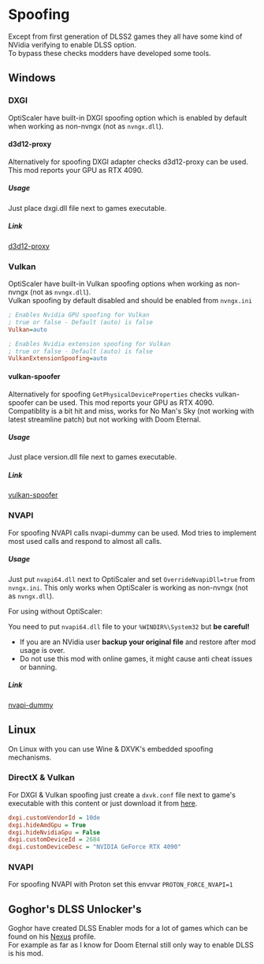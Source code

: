 # Spoofing
Except from first generation of DLSS2 games they all have some kind of NVidia verifying to enable DLSS option.   
To bypass these checks modders have developed some tools.

## Windows
### DXGI
OptiScaler have built-in DXGI spoofing option which is enabled by default when working as non-nvngx (not as `nvngx.dll`).  

#### d3d12-proxy
Alternatively for spoofing DXGI adapter checks d3d12-proxy can be used. This mod reports your GPU as RTX 4090.   
##### Usage 
Just place dxgi.dll file next to games executable.  
##### Link 
[d3d12-proxy](https://github.com/cdozdil/d3d12-proxy/releases)   

### Vulkan
OptiScaler have built-in Vulkan spoofing options when working as non-nvngx (not as `nvngx.dll`).  
Vulkan spoofing by default disabled and should be enabled from `nvngx.ini` 
```ini
; Enables Nvidia GPU spoofing for Vulkan
; true or false - Default (auto) is false
Vulkan=auto

; Enables Nvidia extension spoofing for Vulkan
; true or false - Default (auto) is false
VulkanExtensionSpoofing=auto
```

#### vulkan-spoofer
Alternatively for spoofing `GetPhysicalDeviceProperties` checks vulkan-spoofer can be used. This mod reports your GPU as RTX 4090.   
Compatiblity is a bit hit and miss, works for No Man's Sky (not working with latest streamline patch) but not working with Doom Eternal.  
##### Usage 
Just place version.dll file next to games executable.  
##### Link 
[vulkan-spoofer](https://github.com/cdozdil/vulkan-spoofer/releases)   

### NVAPI
For spoofing NVAPI calls nvapi-dummy can be used. Mod tries to implement most used calls and respond to almost all calls.
##### Usage 
Just put `nvapi64.dll` next to OptiScaler and set `OverrideNvapiDll=true` from `nvngx.ini`. This only works when OptiScaler is working as non-nvngx (not as `nvngx.dll`).

For using without OptiScaler:  

You need to put `nvapi64.dll` file to your `%WINDIR%\System32` but **be careful!**
* If you are an NVidia user **backup your original file** and restore after mod usage is over.
* Do not use this mod with online games, it might cause anti cheat issues or banning.
##### Link 
[nvapi-dummy](https://github.com/FakeMichau/nvapi-dummy/releases)   

## Linux
On Linux with you can use Wine & DXVK's embedded spoofing mechanisms. 

### DirectX & Vulkan
For DXGI & Vulkan spoofing just create a `dxvk.conf` file next to game's executable with this content or just download it from [here](https://raw.githubusercontent.com/cdozdil/CyberXeSS/imgui-intergration/dxvk.conf).
```ini
dxgi.customVendorId = 10de
dxgi.hideAmdGpu = True
dxgi.hideNvidiaGpu = False
dxgi.customDeviceId = 2684
dxgi.customDeviceDesc = "NVIDIA GeForce RTX 4090"
```
### NVAPI
For spoofing NVAPI with Proton set this envvar `PROTON_FORCE_NVAPI=1`

## Goghor's DLSS Unlocker's
Goghor have created DLSS Enabler mods for a lot of games which can be found on his [Nexus](https://www.nexusmods.com/spidermanmilesmorales/users/12564231?tab=user+files&BH=0) profile.   
For example as far as I know for Doom Eternal still only way to enable DLSS is his mod.
